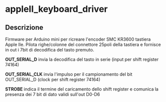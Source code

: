 # appleII_keyboard_driver

## Descrizione
Firmware per Arduino mini per ricreare l'encoder SMC KR3600 tastiera Apple IIe.
Pilota righe/colonne del connettore 25poli della tastiera e fornisce in out i 7bit di decodifica del tasto premuto. 

**OUT_SERIAL_D** invia la decodifica del tasto in serie (input per shift register 74164)

**OUT_SERIAL_CLK** invia l'impulso per il campionamento del bit OUT_SERIAL_D (clock per shift register 74164)

**STROBE** indica il termine del caricamento dello shift register e comunica la presenza dei 7 bit di dato validi sull'out D0-D6
